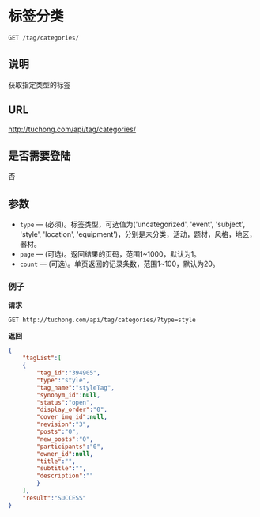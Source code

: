 # 标签分类

    GET /tag/categories/

## 说明
获取指定类型的标签

## URL
http://tuchong.com/api/tag/categories/

## 是否需要登陆
否

## 参数

- `type` — (必须)。标签类型，可选值为('uncategorized', 'event', 'subject', 'style', 'location', 'equipment')，分别是未分类，活动，题材，风格，地区，器材。
- `page` — (可选)。返回结果的页码，范围1~1000，默认为1。
- `count` — (可选)。单页返回的记录条数，范围1~100，默认为20。

### 例子
**请求**

    GET http://tuchong.com/api/tag/categories/?type=style

**返回**
``` json
{
    "tagList":[
    {
        "tag_id":"394905",
        "type":"style",
        "tag_name":"styleTag",
        "synonym_id":null,
        "status":"open",
        "display_order":"0",
        "cover_img_id":null,
        "revision":"3",
        "posts":"0",
        "new_posts":"0",
        "participants":"0",
        "owner_id":null,
        "title":"",
        "subtitle":"",
        "description":""
        }
    ],
    "result":"SUCCESS"
}
```

